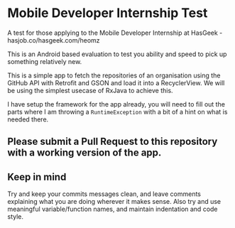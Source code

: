 # Mobile Developer Internship Test
A test for those applying to the Mobile Developer Internship at HasGeek - hasjob.co/hasgeek.com/heomz

This is an Android based evaluation to test you ability and speed to pick up something relatively new.

This is a simple app to fetch the repositories of an organisation using the GitHub API with Retrofit and GSON and load it into a RecyclerView.
We will be using the simplest usecase of RxJava to achieve this.

I have setup the framework for the app already, you will need to fill out the parts where I am throwing a `RuntimeException` with a bit of a hint on what is needed there.

## Please submit a Pull Request to this repository with a working version of the app.

## Keep in mind

Try and keep your commits messages clean, and leave comments explaining what you are doing wherever it makes sense. Also try and use meaningful variable/function names, and maintain indentation and code style.
